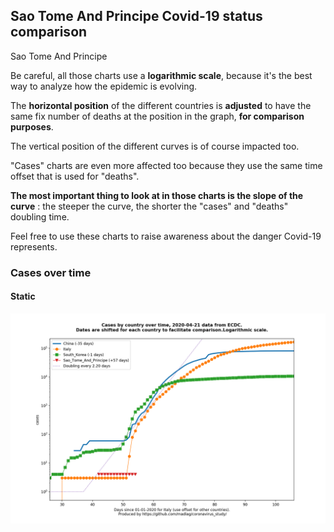## Sao Tome And Principe Covid-19 status comparison 

Sao Tome And Principe



Be careful, all those charts use a **logarithmic scale**, because it's the best way to analyze how the epidemic is evolving.
 
The **horizontal position** of the different countries is **adjusted** to have the same fix number of deaths at the position in the graph, **for comparison purposes**.

The vertical position of the different curves is of course impacted too.

"Cases" charts are even more affected too because they use the same time offset that is used for "deaths".

**The most important thing to look at in those charts is the slope of the curve** : the steeper the curve, the shorter the "cases" and "deaths" doubling time.

Feel free to use these charts to raise awareness about the danger Covid-19 represents. 


 
### Cases over time
 
#### Static
![Sao Tome And Principe covid-19 cases static chart](https://raw.githubusercontent.com/madlag/coronavirus_study/master/notebooks/graphs/2020-04-21/countries/Sao_Tome_And_Principe/2020-04-21_Sao_Tome_And_Principe_cases.png "Sao Tome And Principe covid-19 cases static chart")   

